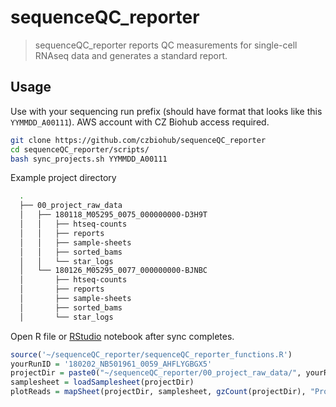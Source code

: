 # sequenceQC_reporter
>sequenceQC_reporter reports QC measurements for single-cell RNAseq data and generates a standard report.

## Usage
Use with your sequencing run prefix (should have format that looks like this `YYMMDD_A00111`). AWS account with CZ Biohub access required. 

```bash
git clone https://github.com/czbiohub/sequenceQC_reporter
cd sequenceQC_reporter/scripts/
bash sync_projects.sh YYMMDD_A00111
```

Example project directory
```bash
  .
  ├── 00_project_raw_data
  │   ├── 180118_M05295_0075_000000000-D3H9T
  │   │   ├── htseq-counts
  │   │   ├── reports
  │   │   ├── sample-sheets
  │   │   ├── sorted_bams
  │   │   └── star_logs
  │   └── 180126_M05295_0077_000000000-BJNBC
  │       ├── htseq-counts
  │       ├── reports
  │       ├── sample-sheets
  │       ├── sorted_bams
  │       └── star_logs
```

Open R file or [RStudio](https://www.rstudio.com/) notebook after sync completes.
```r
source('~/sequenceQC_reporter/sequenceQC_reporter_functions.R')
yourRunID = '180202_NB501961_0059_AHFLYGBGX5'
projectDir = paste0("~/sequenceQC_reporter/00_project_raw_data/", yourRunID)
samplesheet = loadSamplesheet(projectDir)
plotReads = mapSheet(projectDir, samplesheet, gzCount(projectDir), "Processed fastq.gz counts")
```

